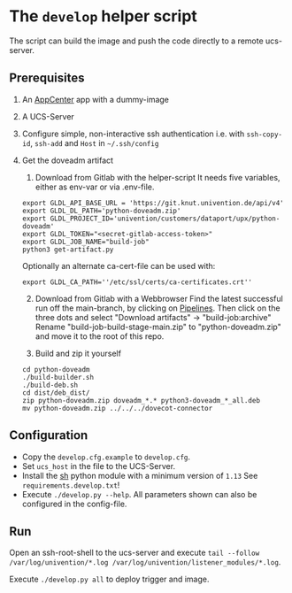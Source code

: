 
# The `develop` helper script

The script can build the image and push the code directly to a remote ucs-server.

## Prerequisites

1. An [AppCenter][1] app with a dummy-image

2. A UCS-Server

3. Configure simple, non-interactive ssh authentication
   i.e. with `ssh-copy-id`, `ssh-add` and `Host` in `~/.ssh/config`

4. Get the doveadm artifact

    1. Download from Gitlab with the helper-script
      It needs five variables, either as env-var or via .env-file.
      ```
      export GLDL_API_BASE_URL = 'https://git.knut.univention.de/api/v4'
      export GLDL_DL_PATH='python-doveadm.zip'
      export GLDL_PROJECT_ID='univention/customers/dataport/upx/python-doveadm'
      export GLDL_TOKEN="<secret-gitlab-access-token>"
      export GLDL_JOB_NAME="build-job"
      python3 get-artifact.py
      ````
      Optionally an alternate ca-cert-file can be used with:
      ```
      export GLDL_CA_PATH=''/etc/ssl/certs/ca-certificates.crt''
      ```

    2. Download from Gitlab with a Webbrowser
      Find the latest successful run off the main-branch, by clicking on [Pipelines][2].
      Then click on the three dots and select "Download artifacts" -> "build-job:archive"
      Rename "build-job-build-stage-main.zip" to "python-doveadm.zip" and
      move it to the root of this repo.

    3. Build and zip it yourself
      ```
      cd python-doveadm
      ./build-builder.sh
      ./build-deb.sh
      cd dist/deb_dist/
      zip python-doveadm.zip doveadm_*.* python3-doveadm_*_all.deb
      mv python-doveadm.zip ../../../dovecot-connector
      ```

## Configuration

- Copy the `develop.cfg.example` to `develop.cfg`.
- Set `ucs_host` in the file to the UCS-Server.
- Install the [sh][3] python module with a minimum version of `1.13`
  See `requirements.develop.txt`!
- Execute `./develop.py --help`.
  All parameters shown can also be configured in the config-file.

## Run

Open an ssh-root-shell to the ucs-server and execute
`tail --follow /var/log/univention/*.log /var/log/univention/listener_modules/*.log`.

Execute `./develop.py all` to deploy trigger and image.

[1]: https://provider-portal.software-univention.de/univention/management/#module=appcenter-selfservice::0:
[2]: https://git.knut.univention.de/univention/customers/dataport/upx/python-doveadm/-/pipelines?scope=branches&ref=main&status=success
[3]: https://pypi.org/project/sh/
